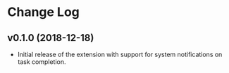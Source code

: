 # Change Log

## v0.1.0 (2018-12-18)
- Initial release of the extension with support for system notifications on task completion.
